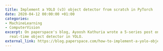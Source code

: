 ```yaml
---
title: Implement a YOLO (v3) object detector from scratch in PyTorch
date: 2020-04-12 00:00:00 +01:00
categories:
- MachineLearning
- ComputerVision
excerpt: On paperspace's blog, Ayoosh Kathuria wrote a 5-series post on implementing
  real-time object detector in YOLO.
external_link: https://blog.paperspace.com/how-to-implement-a-yolo-object-detector-in-pytorch/
---
```


